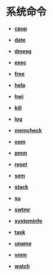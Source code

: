 # 系统命令<a name="ZH-CN_TOPIC_0000001051451589"></a>

-   **[cpup](kernel-lite-small-shell-cmd-sys-cpup.md)**  

-   **[date](kernel-lite-small-shell-cmd-sys-date.md)**  

-   **[dmesg](kernel-lite-small-shell-cmd-sys-demsg.md)**  

-   **[exec](kernel-lite-small-shell-cmd-sys-exec.md)**  

-   **[free](kernel-lite-small-shell-cmd-sys-free.md)**  

-   **[help](kernel-lite-small-shell-cmd-sys-help.md)**  

-   **[hwi](kernel-lite-small-shell-cmd-sys-hwi.md)**  

-   **[kill](kernel-lite-small-shell-cmd-sys-kill.md)**  

-   **[log](kernel-lite-small-shell-cmd-sys-log.md)**  

-   **[memcheck](kernel-lite-small-shell-cmd-sys-mem.md)**  

-   **[oom](kernel-lite-small-shell-cmd-sys-oom.md)**  

-   **[pmm](kernel-lite-small-shell-cmd-sys-pmm.md)**  

-   **[reset](kernel-lite-small-shell-cmd-sys-reset.md)**  

-   **[sem](kernel-lite-small-shell-cmd-sys-sem.md)**  

-   **[stack](kernel-lite-small-shell-cmd-sys-stack.md)**  

-   **[su](kernel-lite-small-shell-cmd-sys-su.md)**  

-   **[swtmr](kernel-lite-small-shell-cmd-sys-swymr.md)**  

-   **[systeminfo](kernel-lite-small-shell-cmd-sys-sys.md)**  

-   **[task](kernel-lite-small-shell-cmd-sys-task.md)**  

-   **[uname](kernel-lite-small-shell-cmd-sys-uname.md)**  

-   **[vmm](kernel-lite-small-shell-cmd-sys-vmm.md)**  

-   **[watch](kernel-lite-small-shell-cmd-sys-watch.md)**  


